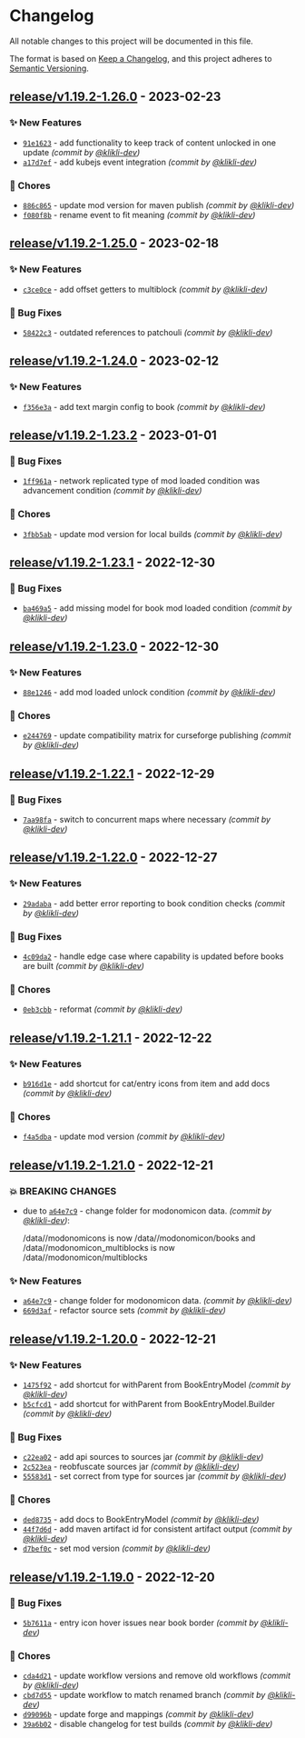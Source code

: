 # Changelog
All notable changes to this project will be documented in this file.

The format is based on [Keep a Changelog](https://keepachangelog.com/en/1.0.0/),
and this project adheres to [Semantic Versioning](https://semver.org/spec/v2.0.0.html).

## [release/v1.19.2-1.26.0] - 2023-02-23
### :sparkles: New Features
- [`91e1623`](https://github.com/klikli-dev/modonomicon/commit/91e1623b471ad546257e696811199bac66b763ae) - add functionality to keep track of content unlocked in one update *(commit by [@klikli-dev](https://github.com/klikli-dev))*
- [`a17d7ef`](https://github.com/klikli-dev/modonomicon/commit/a17d7ef58851a76b0bf2b0cddf58e8e04e838c8a) - add kubejs event integration *(commit by [@klikli-dev](https://github.com/klikli-dev))*

### :wrench: Chores
- [`886c865`](https://github.com/klikli-dev/modonomicon/commit/886c86558790653396d539e40c9956de7f7ad3de) - update mod version for maven publish *(commit by [@klikli-dev](https://github.com/klikli-dev))*
- [`f080f8b`](https://github.com/klikli-dev/modonomicon/commit/f080f8b3d6d555309a66afc8f246c1619f4d066f) - rename event to fit meaning *(commit by [@klikli-dev](https://github.com/klikli-dev))*


## [release/v1.19.2-1.25.0] - 2023-02-18
### :sparkles: New Features
- [`c3ce0ce`](https://github.com/klikli-dev/modonomicon/commit/c3ce0ce1de83c2b15d4f7b1965ff292906a7fedb) - add offset getters to multiblock *(commit by [@klikli-dev](https://github.com/klikli-dev))*

### :bug: Bug Fixes
- [`58422c3`](https://github.com/klikli-dev/modonomicon/commit/58422c3c38183ce49014be6b8bd4a485633b254a) - outdated references to patchouli *(commit by [@klikli-dev](https://github.com/klikli-dev))*


## [release/v1.19.2-1.24.0] - 2023-02-12
### :sparkles: New Features
- [`f356e3a`](https://github.com/klikli-dev/modonomicon/commit/f356e3ac8841ac93acd417f7794202dcf9d4b225) - add text margin config to book *(commit by [@klikli-dev](https://github.com/klikli-dev))*


## [release/v1.19.2-1.23.2] - 2023-01-01
### :bug: Bug Fixes
- [`1ff961a`](https://github.com/klikli-dev/modonomicon/commit/1ff961ad4ead8f542c25b2085c741b53303eff89) - network replicated type of mod loaded condition was advancement condition *(commit by [@klikli-dev](https://github.com/klikli-dev))*

### :wrench: Chores
- [`3fbb5ab`](https://github.com/klikli-dev/modonomicon/commit/3fbb5abf23735adac19c274458e830859a22f60b) - update mod version for local builds *(commit by [@klikli-dev](https://github.com/klikli-dev))*


## [release/v1.19.2-1.23.1] - 2022-12-30
### :bug: Bug Fixes
- [`ba469a5`](https://github.com/klikli-dev/modonomicon/commit/ba469a559fa82f003e13abca46b96ac5a3deda37) - add missing model for book mod loaded condition *(commit by [@klikli-dev](https://github.com/klikli-dev))*


## [release/v1.19.2-1.23.0] - 2022-12-30
### :sparkles: New Features
- [`88e1246`](https://github.com/klikli-dev/modonomicon/commit/88e12468cb7210c3f1b1236dc4cd1cb66ec9da76) - add mod loaded unlock condition *(commit by [@klikli-dev](https://github.com/klikli-dev))*

### :wrench: Chores
- [`e244769`](https://github.com/klikli-dev/modonomicon/commit/e2447695102adc7ad34ccf761f03ceef33efc179) - update compatibility matrix for curseforge publishing *(commit by [@klikli-dev](https://github.com/klikli-dev))*


## [release/v1.19.2-1.22.1] - 2022-12-29
### :bug: Bug Fixes
- [`7aa98fa`](https://github.com/klikli-dev/modonomicon/commit/7aa98fa0bc8ad20a5ae13c24fca1fee53388305e) - switch to concurrent maps where necessary *(commit by [@klikli-dev](https://github.com/klikli-dev))*


## [release/v1.19.2-1.22.0] - 2022-12-27
### :sparkles: New Features
- [`29adaba`](https://github.com/klikli-dev/modonomicon/commit/29adabaccf98f9d8b70c8f6d33cb5a5f58d2e843) - add better error reporting to book condition checks *(commit by [@klikli-dev](https://github.com/klikli-dev))*

### :bug: Bug Fixes
- [`4c09da2`](https://github.com/klikli-dev/modonomicon/commit/4c09da2030c7e714a3544bb27cb887b6a4d9598d) - handle edge case where capability is updated before books are built *(commit by [@klikli-dev](https://github.com/klikli-dev))*

### :wrench: Chores
- [`0eb3cbb`](https://github.com/klikli-dev/modonomicon/commit/0eb3cbb4d6c95c2e5a192be8bab6b6bf5da9e5b3) - reformat *(commit by [@klikli-dev](https://github.com/klikli-dev))*


## [release/v1.19.2-1.21.1] - 2022-12-22
### :sparkles: New Features
- [`b916d1e`](https://github.com/klikli-dev/modonomicon/commit/b916d1ef5b6c024c6567d43198d02183034ae3b3) - add shortcut for cat/entry icons from item and add docs *(commit by [@klikli-dev](https://github.com/klikli-dev))*

### :wrench: Chores
- [`f4a5dba`](https://github.com/klikli-dev/modonomicon/commit/f4a5dba17631f2cbab9db5b05b2ec17b1428e46d) - update mod version *(commit by [@klikli-dev](https://github.com/klikli-dev))*


## [release/v1.19.2-1.21.0] - 2022-12-21
### :boom: BREAKING CHANGES
- due to [`a64e7c9`](https://github.com/klikli-dev/modonomicon/commit/a64e7c9fe6012727c06b2f9e716f039f8999f32e) - change folder for modonomicon data. *(commit by [@klikli-dev](https://github.com/klikli-dev))*:

  /data/<modid>/modonomicons is now /data/<modid>/modonomicon/books and /data/<modid>/modonomicon_multiblocks is now /data/<modid>/modonomicon/multiblocks


### :sparkles: New Features
- [`a64e7c9`](https://github.com/klikli-dev/modonomicon/commit/a64e7c9fe6012727c06b2f9e716f039f8999f32e) - change folder for modonomicon data. *(commit by [@klikli-dev](https://github.com/klikli-dev))*
- [`669d3af`](https://github.com/klikli-dev/modonomicon/commit/669d3afb4b3ae4ebbeb186fc6554349f18acc8df) - refactor source sets *(commit by [@klikli-dev](https://github.com/klikli-dev))*


## [release/v1.19.2-1.20.0] - 2022-12-21
### :sparkles: New Features
- [`1475f92`](https://github.com/klikli-dev/modonomicon/commit/1475f923b8a5ad4f3695c0f54a4e340e583e2e31) - add shortcut for withParent from BookEntryModel *(commit by [@klikli-dev](https://github.com/klikli-dev))*
- [`b5cfcd1`](https://github.com/klikli-dev/modonomicon/commit/b5cfcd14d8a06de6471a81a93fad0c2c2ecd35cc) - add shortcut for withParent from BookEntryModel.Builder *(commit by [@klikli-dev](https://github.com/klikli-dev))*

### :bug: Bug Fixes
- [`c22ea02`](https://github.com/klikli-dev/modonomicon/commit/c22ea0214611d1c9393cd2f1a9f8b3f3aae2c0b9) - add api sources to sources jar *(commit by [@klikli-dev](https://github.com/klikli-dev))*
- [`2c523ea`](https://github.com/klikli-dev/modonomicon/commit/2c523eaa79db577e0f2c4ffe270cea5907164efc) - reobfuscate sources jar *(commit by [@klikli-dev](https://github.com/klikli-dev))*
- [`55583d1`](https://github.com/klikli-dev/modonomicon/commit/55583d1316292e46a624fbe454f5600c193bd92a) - set correct from type for sources jar *(commit by [@klikli-dev](https://github.com/klikli-dev))*

### :wrench: Chores
- [`ded8735`](https://github.com/klikli-dev/modonomicon/commit/ded8735dca174a626deb86bd13badbb1f76d09c1) - add docs to BookEntryModel *(commit by [@klikli-dev](https://github.com/klikli-dev))*
- [`44f7d6d`](https://github.com/klikli-dev/modonomicon/commit/44f7d6dcf6f0214da78d86dea8b4fb2e201b4659) - add maven artifact id for consistent artifact output *(commit by [@klikli-dev](https://github.com/klikli-dev))*
- [`d7bef0c`](https://github.com/klikli-dev/modonomicon/commit/d7bef0c1ce7aa129803a7d2dbe997d210ded6bb6) - set mod version *(commit by [@klikli-dev](https://github.com/klikli-dev))*


## [release/v1.19.2-1.19.0] - 2022-12-20
### :bug: Bug Fixes
- [`5b7611a`](https://github.com/klikli-dev/modonomicon/commit/5b7611a1445ddad42fb10d1b8cb665f152609c8c) - entry icon hover issues near book border *(commit by [@klikli-dev](https://github.com/klikli-dev))*

### :wrench: Chores
- [`cda4d21`](https://github.com/klikli-dev/modonomicon/commit/cda4d210653a5656e0e52978563d5b3df261988d) - update workflow versions and remove old workflows *(commit by [@klikli-dev](https://github.com/klikli-dev))*
- [`cbd7d55`](https://github.com/klikli-dev/modonomicon/commit/cbd7d55d4a5d37454bb6a6851287614080837bdb) - update workflow to match renamed branch *(commit by [@klikli-dev](https://github.com/klikli-dev))*
- [`d99096b`](https://github.com/klikli-dev/modonomicon/commit/d99096b404b8592c7cfd82da9d0819799d539f6e) - update forge and mappings *(commit by [@klikli-dev](https://github.com/klikli-dev))*
- [`39a6b02`](https://github.com/klikli-dev/modonomicon/commit/39a6b0283e3f188f49d738a4781f9ca35451f805) - disable changelog for test builds *(commit by [@klikli-dev](https://github.com/klikli-dev))*


[release/v1.19.2-1.19.0]: https://github.com/klikli-dev/modonomicon/compare/beta/v1.19.2-1.16.2...release/v1.19.2-1.19.0
[release/v1.19.2-1.20.0]: https://github.com/klikli-dev/modonomicon/compare/release/v1.19.2-1.19.0...release/v1.19.2-1.20.0
[release/v1.19.2-1.21.0]: https://github.com/klikli-dev/modonomicon/compare/release/v1.19.2-1.20.0...release/v1.19.2-1.21.0
[release/v1.19.2-1.21.1]: https://github.com/klikli-dev/modonomicon/compare/release/v1.19.2-1.21.0...release/v1.19.2-1.21.1
[release/v1.19.2-1.22.0]: https://github.com/klikli-dev/modonomicon/compare/release/v1.19.2-1.21.1...release/v1.19.2-1.22.0
[release/v1.19.2-1.22.1]: https://github.com/klikli-dev/modonomicon/compare/release/v1.19.2-1.22.0...release/v1.19.2-1.22.1
[release/v1.19.2-1.23.0]: https://github.com/klikli-dev/modonomicon/compare/release/v1.19.2-1.22.1...release/v1.19.2-1.23.0
[release/v1.19.2-1.23.1]: https://github.com/klikli-dev/modonomicon/compare/release/v1.19.2-1.23.0...release/v1.19.2-1.23.1
[release/v1.19.2-1.23.2]: https://github.com/klikli-dev/modonomicon/compare/release/v1.19.2-1.23.1...release/v1.19.2-1.23.2
[release/v1.19.2-1.24.0]: https://github.com/klikli-dev/modonomicon/compare/release/v1.19.2-1.23.2...release/v1.19.2-1.24.0
[release/v1.19.2-1.25.0]: https://github.com/klikli-dev/modonomicon/compare/release/v1.19.2-1.24.0...release/v1.19.2-1.25.0
[release/v1.19.2-1.26.0]: https://github.com/klikli-dev/modonomicon/compare/release/v1.19.2-1.25.0...release/v1.19.2-1.26.0